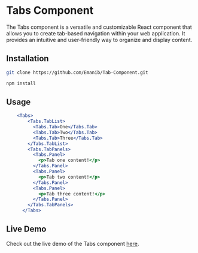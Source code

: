 # Tabs Component
The Tabs component is a versatile and customizable React component that allows you to create tab-based navigation within your web application. It provides an intuitive and user-friendly way to organize and display content.
## Installation
```bash
git clone https://github.com/Emanib/Tab-Component.git
```

```bash
npm install
```
## Usage

```jsx
    <Tabs>
        <Tabs.TabList>
          <Tabs.Tab>One</Tabs.Tab>
          <Tabs.Tab>Two</Tabs.Tab>
          <Tabs.Tab>Three</Tabs.Tab>
        </Tabs.TabList>
        <Tabs.TabPanels>
          <Tabs.Panel>
            <p>Tab one content!</p>
          </Tabs.Panel>
          <Tabs.Panel>
            <p>Tab two content!</p>
          </Tabs.Panel>
          <Tabs.Panel>
            <p>Tab three content!</p>
          </Tabs.Panel>
        </Tabs.TabPanels>
      </Tabs>
```
## Live Demo
Check out the live demo of the Tabs component [here](https://tab-component-98.netlify.app/).


